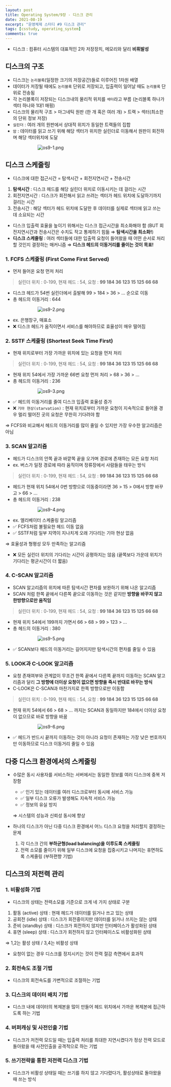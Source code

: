 ```yaml
---
layout: post
title: Operating System/9장 - 디스크 관리
date: 2021-08-19
excerpt: "운영체제 스터디 #9 디스크 관리"
tags: [csstudy, operating_system]
comments: true
---
```


- 디스크 : 컴퓨터 시스템의 대표적인 2차 저장장치, 메모리와 달리 **비휘발성**
## 디스크의 구조
- 디스크는 `논리블록`(일정한 크기의 저장공간)들로 이루어진 1차원 배열
- 데이터가 저장될 때에도 `논리블록` 단위로 저장되고, 입출력이 일어날 때도 `논리블록` 단위로 전송됨
- 각 논리블록이 저장되는 디스크내의 물리적 위치를 `섹터`라고 부름 (논리블록 하나가 섹터 하나와 1대1 매핑)
- 디스크의 물리적 구조 > 마그네틱 원판 (한 개 혹은 여러 개) > 트랙 > 섹터(최소한의 단위 정보 저장)
- `실린더` : 여러 개의 원판에서 상대적 위치가 동일한 트랙들의 집합
- `암` : 데이터를 읽고 쓰기 위해 해당 섹터가 위치한 실린더로 이동해서 원판이 회전하며 해당 섹터위치에 도달

<div style="width:60% !important; margin:0 auto">
<img src="/assets/img/os9-1.png" alt="os9-1.png">
</div>

## 디스크 스케줄링
- 디스크에 대한 접근시간 = 탐색시간 + 회전지연시간 + 전송시간
1. **탐색시간** : 디스크 헤드를 해당 실린더 위치로 이동시키는 데 걸리는 시간
2. 회전지연시간 : 디스크가 회전해서 읽고 쓰려는 섹터가 헤드 위치에 도달하기까지 걸리는 시간
3. 전송시간 : 해당 섹터가 헤드 위치에 도달한 후 데이터를 실제로 섹터에 읽고 쓰는 데 소요되는 시간
- 디스크 입출력 효율을 높이기 위해서는 디스크 접근시간을 최소화해야 함 (BUT 회전지연시간과 전송시간은 수치도 작고 통제하기 힘듦 ⇒ **탐색시간을 최소화!**)
- **디스크 스케줄링** : 여러 섹터들에 대한 입출력 요청이 들어왔을 때 어떤 순서로 처리할 것인지 결정하는 매커니즘 ⇒ **디스크 헤드의 이동거리를 줄이는 것이 목표!**

### 1. FCFS 스케줄링 (First Come First Served)
- 먼저 들어온 요청 먼저 처리

> 실린더 위치 : 0-199, 현재 헤드 : 54, 요청 : **99 184 36 123 15 125 66 68**

- 디스크 헤드가 54번 실린더에서 출발해 99 > 184 > 36 > ... 순으로 이동
- 총 헤드의 이동거리 : 644

<div style="width:60% !important; margin:0 auto">
<img src="/assets/img/os9-2.png" alt="os9-2.png">
</div>

- ex. 은행창구, 매표소
- ❌ 디스크 헤드가 움직이면서 서비스를 해야하므로 효율성이 매우 떨어짐

### 2. SSTF 스케줄링 (Shortest Seek Time First)
- 현재 위치로부터 가장 가까운 위치에 있는 요청을 먼저 처리

> 실린더 위치 : 0-199, 현재 헤드 : 54, 요청 : **99 184 36 123 15 125 66 68**

- 현재 위치 54에서 가장 가까운 66번 요청 먼저 처리 > 68 > 36 > ...
- 총 헤드의 이동거리 : 236

<div style="width:60% !important; margin:0 auto">
<img src="/assets/img/os9-3.png" alt="os9-3.png">
</div>

- ✅ 헤드의 이동거리를 줄여 디스크 입출력 효율성 증가
- ❌ `기아 현상(starvation)` : 현재 위치로부터 가까운 요청이 지속적으로 들어올 경우 멀리 떨어진 곳의 요청은 무한히 기다려야 함

⇒ FCFS와 비교해서 헤드의 이동거리를 많이 줄일 수 있지만 가장 우수한 알고리즘은 아님

### 3. SCAN 알고리즘
- 헤드가 디스크의 안쪽 끝과 바깥쪽 끝을 오가며 경로에 존재하는 모든 요청 처리
- ex. 버스가 일정 경로에 따라 움직이며 정류장에서 사람들을 태우는 방식

> 실린더 위치 : 0-199, 현재 헤드 : 54, 요청 : **99 184 36 123 15 125 66 68**

- 헤드가 현재 위치 54에서 0번 방향으로 이동중이라면 36 > 15 > 0에서 방향 바꾸고 > 66 > ...
- 총 헤드의 이동거리 : 238

<div style="width:60% !important; margin:0 auto">
<img src="/assets/img/os9-4.png" alt="os9-4.png">
</div>

- ex. 엘리베이터 스케줄링 알고리즘
- ✅ FCFS처럼 불필요한 헤드 이동 없음
- ✅ SSTF처럼 일부 지역이 지나치게 오래 기다리는 기아 현상 없음

⇒ 효율성과 형평성 모두 만족하는 알고리즘

- ❌ 모든 실린더 위치의 기다리는 시간이 공평하지는 않음 (끝쪽보다 가운데 위치가 기다리는 평균시간이 더 짧음)

### 4. C-SCAN 알고리즘
- SCAN 알고리즘의 위치에 따른 탐색시간 편차를 보완하기 위해 나온 알고리즘
- SCAN 처럼 한쪽 끝에서 다른쪽 끝으로 이동하는 것은 같지만 **방향을 바꾸지 않고 한방향으로만 움직임**

> 실린더 위치 : 0-199, 현재 헤드 : 54, 요청 : **99 184 36 123 15 125 66 68**

- 현재 위치 54에서 199까지 가면서 66 > 68 > 99 > 123 > ...
- 총 헤드의 이동거리 : 380

<div style="width:60% !important; margin:0 auto">
<img src="/assets/img/os9-5.png" alt="os9-5.png">
</div>

- ✅ SCAN보다 헤드의 이동거리는 길어지지만 탐색시간의 편차를 줄일 수 있음

### 5. LOOK과 C-LOOK 알고리즘
- 요청 존재여부와 관계없이 무조건 한쪽 끝에서 다른쪽 끝까지 이동하는 SCAN 알고리즘과 달리 **그 방향에 더이상 요청이 없으면 방향을 즉시 반대로 바꾸는 방식**
- C-LOOK은 C-SCAN과 마찬가지로 한쪽 방향으로만 이동함

> 실린더 위치 : 0-199, 현재 헤드 : 54, 요청 : **99 184 36 123 15 125 66 68**

- 현재 위치 54에서 66 > 68 > ... 까지는 SCAN과 동일하지만 184에서 더이상 요청이 없으므로 바로 방향을 바꿈

<div style="width:60% !important; margin:0 auto">
<img src="/assets/img/os9-6.png" alt="os9-6.png">
</div>

- ✅ 헤드가 반드시 끝까지 이동하는 것이 아니라 요청이 존재하는 가장 낮은 번호까지만 이동하므로 디스크 이동거리 줄일 수 있음

## 다중 디스크 환경에서의 스케줄링
- 수많은 동시 사용자를 서비스하는 서버에서는 동일한 정보를 여러 디스크에 중복 저장함
    - ✅ 인기 있는 데이터를 여러 디스크로부터 동시에 서비스 가능
    - ✅ 일부 디스크 오류가 발생해도 지속적 서비스 가능
    - ✅ 정보의 유실 방지

  ⇒ 시스템의 성능과 신뢰성 동시에 향상

- 하나의 디스크가 아닌 다중 디스크 환경에서 어느 디스크 요청을 처리할지 결정하는 문제
    1. 각 디스크 간의 **부하균형(load balancing)을 이루도록 스케줄링**
    2. 전력 소모를 줄이기 위해 일부 디스크에 요청을 집중시키고 나머지는 휴면하도록 스케줄링 (부하편향 기법)

## 디스크의 저전력 관리
### 1. 비활성화 기법
- 디스크의 상태는 전력소모를 기준으로 크게 네 가지 상태로 구분

1. 활동 (active) 상태 : 현재 헤드가 데이터를 읽거나 쓰고 있는 상태
2. 공회전 (idle) 상태 : 디스크가 회전중이지만 데이터를 읽거나 쓰지는 않는 상태
3. 준비 (standby) 상태 : 디스크가 회전하지 않지만 인터페이스가 활성화된 상태
4. 휴면 (sleep) 상태 : 디스크가 회전하지 않고 인터페이스도 비활성화된 상태

⇒ 1,2는 활성 상태 / 3,4는 비활성 상태

- 요청이 없는 경우 디스크를 정지시키는 것이 전력 절감 측면에서 효과적

### 2. 회전속도 조절 기법
- 디스크의 회전속도를 가변적으로 조절하는 기법

### 3. 디스크의 데이터 배치 기법
- 디스크 내에 데이터의 복제본을 많이 만들어 헤드 위치에서 가까운 복제본에 접근하도록 하는 기법

### 4. 버퍼캐싱 및 사전인출 기법
- 디스크가 저전력 모드일 때는 입출력 처리를 최대한 지연시켰다가 정상 전력 모드로 돌아왔을 때 사전인출을 공격적으로 하는 기법

### 5. 쓰기전략을 통한 저전력 디스크 기법
- 디스크가 비활성 상태일 때는 쓰기를 하지 않고 기다렸다가, 활성상태로 돌아왔을 때 쓰는 방식

